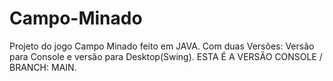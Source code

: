 # Campo-Minado
Projeto do jogo Campo Minado feito em JAVA.
Com duas Versões:
Versão para Console e versão para Desktop(Swing).
ESTA É A VERSÃO CONSOLE / BRANCH: MAIN.
